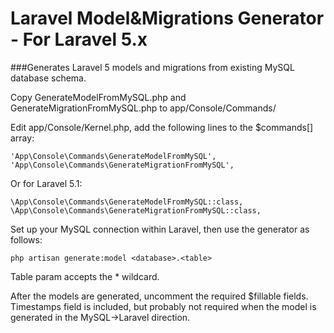 # Laravel Model&Migrations Generator - For Laravel 5.x
###Generates Laravel 5 models and migrations from existing MySQL database schema.

Copy GenerateModelFromMySQL.php and GenerateMigrationFromMySQL.php to app/Console/Commands/

Edit app/Console/Kernel.php, add the following lines to the $commands[] array:
```
'App\Console\Commands\GenerateModelFromMySQL',
'App\Console\Commands\GenerateMigrationFromMySQL',
```
Or for Laravel 5.1:
```
\App\Console\Commands\GenerateModelFromMySQL::class,
\App\Console\Commands\GenerateMigrationFromMySQL::class,
```

Set up your MySQL connection within Laravel, then use the generator as follows:
```
php artisan generate:model <database>.<table>
```

Table param accepts the * wildcard.

After the models are generated, uncomment the required $fillable fields.
Timestamps field is included, but probably not required when the model is generated in the MySQL->Laravel direction.
